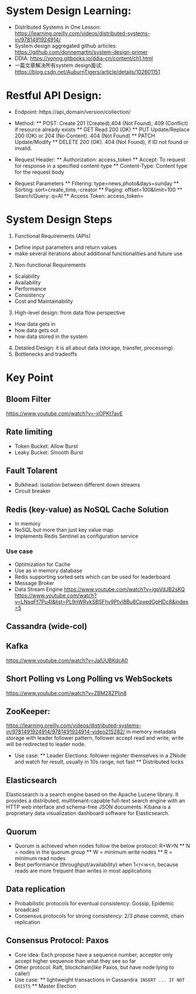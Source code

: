 # System Design Learning:
* Distributed Systems in One Lesson: https://learning.oreilly.com/videos/distributed-systems-in/9781491924914/
* System design aggregated github articles: https://github.com/donnemartin/system-design-primer
* DDIA: https://vonng.gitbooks.io/ddia-cn/content/ch1.html
* 一篇文章解决所有system design面试: https://blog.csdn.net/AuburnTigers/article/details/102601151

# Restful API Design:
* Endpoint: https://api_domain/version/collection/
* Method:
** POST:	Create	201 (Created),404 (Not Found), 409 (Conflict) if resource already exists
** GET	Read	200 (OK)
** PUT	Update/Replace 200 (OK) or 204 (No Content). 404 (Not Found)
** PATCH Update/Modify
** DELETE 200 (OK). 404 (Not Found), if ID not found or invalid.

* Request Header:
** Authorization: access_token
** Accept: To request for response in a specified content-type
** Content-Type: Content type for the request body
* Request Parameters
** Filtering: type=news,photo&days=sunday
** Sorting: sort=create_time,-creator
** Paging: offset=100&limit=100
** Search/Query: q=AI
** Access Token: access_token=

# System Design Steps
1. Functional Requirements (APIs)
  * Define input parameters and return values
  * make several iterations about additional functionalities and future use
2. Non-functional Requirements
  * Scalability
  * Availability
  * Performance
  * Consistency
  * Cost and Maintainability
3. High-level design: from data flow perspective
  * How data gets in
  * how data gets out
  * how data stored in the system
4. Detailed Design: it is all about data (storage, transfer, processing)
5. Bottlenecks and tradeoffs

# Key Point
## Bloom Filter
https://www.youtube.com/watch?v=-jiOPKt7avE

## Rate limiting
* Token Bucket: Allow Burst
* Leaky Bucket: Smooth Burst

## Fault Tolarent
* Bulkhead: isolation between different down streams
* Circuit breaker

## Redis (key-value) as NoSQL Cache Solution
* In memory
* NoSQL but more than just key value map
* Implements Redis Sentinel as configuration service

### Use case
* Optimization for Cache
* Use as in memory database
* Redis supporting sorted sets which can be used for leaderboard
* Message Broker
* Data Stream Engine
https://www.youtube.com/watch?v=jgpVdJB2sKQ
https://www.youtube.com/watch?v=LNsqFf7Pu4I&list=PL9nWRykSBSFhv9Ptvl8Bu8CpxedGpHDc8&index=5

## Cassandra (wide-col)

## Kafka
https://www.youtube.com/watch?v=JalUUBKdcA0

## Short Polling vs Long Polling vs WebSockets
https://www.youtube.com/watch?v=ZBM28ZPlin8

## ZooKeeper:
https://learning.oreilly.com/videos/distributed-systems-in/9781491924914/9781491924914-video215282/
in memory metadata storage with leader follower pattern, follower accept read and write, write will be redirected to leader node.
* Use case:
** Leader Elections: follower register themselves in a ZNode and watch for result, usually in 10s range, not fast
** Distributed locks

## Elasticsearch
Elasticsearch is a search engine based on the Apache Lucene library. It provides a distributed, multitenant-capable full-text search engine with an HTTP web interface and schema-free JSON documents.
Kibana is a proprietary data visualization dashboard software for Elasticsearch.

## Quorum
* Quorum is achieved when nodes follow the below protocol: R+W>N
** N = nodes in the quorum group
** W = minimum write nodes
** R = minimum read nodes
* Best performance (throughput/availability) when 1<r<w<n, because reads are more frequent than writes in most applications

## Data replication
* Probabilistic protocols for eventual consistency: Gossip, Epidemic broadcast
* Consensus protocols for strong consistency: 2/3 phase commit, chain replication

## Consensus Protocol: Paxos
* Core idea: Each propose have a sequence number, acceptor only accept higher sequence than what they see so far
* Other protocol: Raft, blockchain(like Paxos, but have node lying to caller)
* Use case:
** lightweight transactions in Cassandra``` INSERT ... IF NOT EXISTS```
** Master Election

